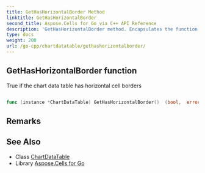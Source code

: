 ```yaml
---
title: GetHasHorizontalBorder Method 
linktitle: GetHasHorizontalBorder
second_title: Aspose.Cells for Go via C++ API Reference
description: 'GetHasHorizontalBorder method. Encapsulates the function that represents gethashorizontalborder in Go.'
type: docs
weight: 200
url: /go-cpp/chartdatatable/gethashorizontalborder/
---
```


## GetHasHorizontalBorder function

True if the chart data table has horizontal cell borders

```go

func (instance *ChartDataTable) GetHasHorizontalBorder()  (bool,  error) 

```

## Remarks


## See Also

* Class [ChartDataTable](../)
* Library [Aspose.Cells for Go](../../)
